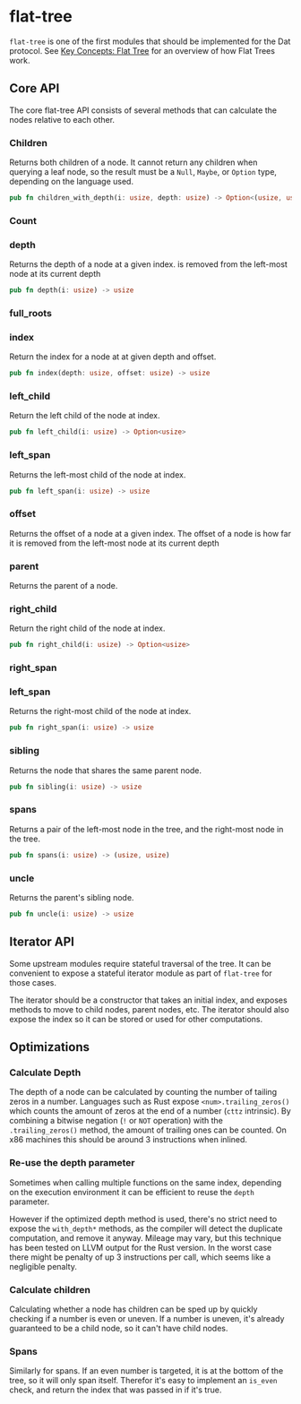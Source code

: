 # flat-tree
`flat-tree` is one of the first modules that should be implemented for the Dat
protocol. See [Key Concepts: Flat Tree](/ch01-01-flat-tree.html) for an overview
of how Flat Trees work.

## Core API
The core flat-tree API consists of several methods that can calculate the nodes
relative to each other.

### Children
Returns both children of a node. It cannot return any children when querying a
leaf node, so the result must be a `Null`, `Maybe`, or `Option` type, depending
on the language used.

```rust
pub fn children_with_depth(i: usize, depth: usize) -> Option<(usize, usize)>
```

### Count
### depth
Returns the depth of a node at a given index.
is removed from the left-most node at its current depth
```rust
pub fn depth(i: usize) -> usize
```

### full_roots
### index
Return the index for a node at at given depth and offset.
```rust
pub fn index(depth: usize, offset: usize) -> usize
```

### left_child
Return the left child of the node at index.
```rust
pub fn left_child(i: usize) -> Option<usize>
```

### left_span
Returns the left-most child of the node at index.
```rust
pub fn left_span(i: usize) -> usize
```

### offset
Returns the offset of a node at a given index. The offset of a node is how far
it is removed from the left-most node at its current depth

### parent
Returns the parent of a node.

### right_child
Return the right child of the node at index.
```rust
pub fn right_child(i: usize) -> Option<usize>
```

### right_span
### left_span
Returns the right-most child of the node at index.
```rust
pub fn right_span(i: usize) -> usize
```

### sibling
Returns the node that shares the same parent node.
```rust
pub fn sibling(i: usize) -> usize
```

### spans
Returns a pair of the left-most node in the tree, and the right-most node in the
tree.
```rust
pub fn spans(i: usize) -> (usize, usize)
```

### uncle
Returns the parent's sibling node.
```rust
pub fn uncle(i: usize) -> usize
```

## Iterator API
Some upstream modules require stateful traversal of the tree. It can be
convenient to expose a stateful iterator module as part of `flat-tree` for those
cases.

The iterator should be a constructor that takes an initial index, and exposes
methods to move to child nodes, parent nodes, etc. The iterator should also
expose the index so it can be stored or used for other computations.

## Optimizations
### Calculate Depth
The depth of a node can be calculated by counting the number of tailing zeros in
a number. Languages such as Rust expose `<num>.trailing_zeros()` which counts
the amount of zeros at the end of a number (`cttz` intrinsic). By combining a
bitwise negation (`!` or `NOT` operation) with the `.trailing_zeros()` method,
the amount of trailing ones can be counted. On x86 machines this should be
around 3 instructions when inlined.

### Re-use the depth parameter
Sometimes when calling multiple functions on the same index, depending on the
execution environment it can be efficient to reuse the `depth` parameter.

However if the optimized depth method is used, there's no strict need to expose
the `with_depth*` methods, as the compiler will detect the duplicate computation,
and remove it anyway. Mileage may vary, but this technique has been tested on
LLVM output for the Rust version. In the worst case there might be penalty of up
3 instructions per call, which seems like a negligible penalty.

### Calculate children
Calculating whether a node has children can be sped up by quickly checking if a
number is even or uneven. If a number is uneven, it's already guaranteed to be a
child node, so it can't have child nodes.

### Spans
Similarly for spans. If an even number is targeted, it is at the bottom of the
tree, so it will only span itself. Therefor it's easy to implement an `is_even`
check, and return the index that was passed in if it's true.
